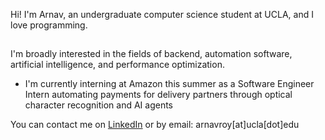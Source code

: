 Hi! I'm Arnav, an undergraduate computer science student at UCLA, and I love programming.<br>
##
I'm broadly interested in the fields of backend, automation software, artificial intelligence, and performance optimization.

- I'm currently interning at Amazon this summer as a Software Engineer Intern automating payments for delivery partners through optical character recognition and AI agents

You can contact me on [LinkedIn](https://www.linkedin.com/in/arnavroy23/) or by email: arnavroy[at]ucla[dot]edu 
